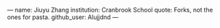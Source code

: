 —
name: Jiuyu Zhang
institution: Cranbrook School
quote: Forks, not the ones for pasta.
github_user: Alujjdnd
—